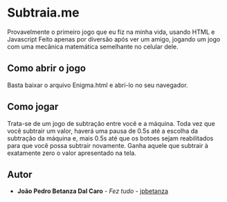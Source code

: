 # Subtraia.me

Provavelmente o primeiro jogo que eu fiz na minha vida, usando HTML e Javascript
Feito apenas por diversão após ver um amigo, jogando um jogo com uma mecânica matemática semelhante no celular dele.

## Como abrir o jogo

Basta baixar o arquivo Enigma.html e abri-lo no seu navegador.

## Como jogar

Trata-se de um jogo de subtração entre você e a máquina.
Toda vez que você subtrair um valor, haverá uma pausa de 0.5s até a escolha da subtração da máquina e, mais 0.5s até que os botoes sejam reabilitados para que você possa subtrair novamente.
Ganha aquele que subtrair à exatamente zero o valor apresentado na tela.

## Autor

* **João Pedro Betanza Dal Caro** - *Fez tudo* - [jpbetanza](https://github.com/jpbetanza)
